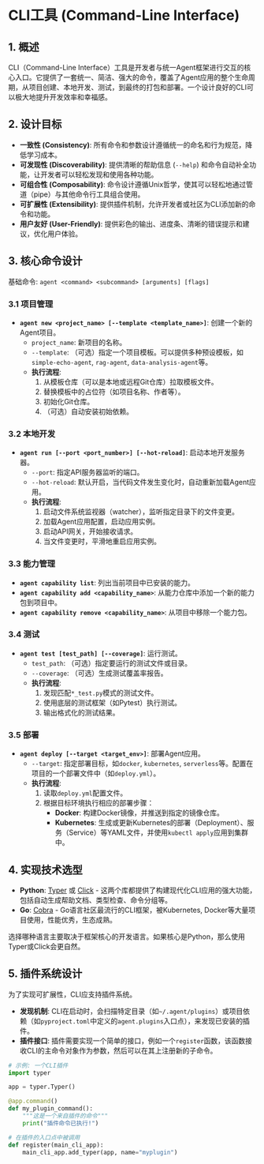 # CLI工具 (Command-Line Interface)

## 1. 概述

CLI（Command-Line Interface）工具是开发者与统一Agent框架进行交互的核心入口。它提供了一套统一、简洁、强大的命令，覆盖了Agent应用的整个生命周期，从项目创建、本地开发、测试，到最终的打包和部署。一个设计良好的CLI可以极大地提升开发效率和幸福感。

## 2. 设计目标

*   **一致性 (Consistency)**: 所有命令和参数设计遵循统一的命名和行为规范，降低学习成本。
*   **可发现性 (Discoverability)**: 提供清晰的帮助信息 (`--help`) 和命令自动补全功能，让开发者可以轻松发现和使用各种功能。
*   **可组合性 (Composability)**: 命令设计遵循Unix哲学，使其可以轻松地通过管道（pipe）与其他命令行工具组合使用。
*   **可扩展性 (Extensibility)**: 提供插件机制，允许开发者或社区为CLI添加新的命令和功能。
*   **用户友好 (User-Friendly)**: 提供彩色的输出、进度条、清晰的错误提示和建议，优化用户体验。

## 3. 核心命令设计

基础命令: `agent <command> <subcommand> [arguments] [flags]`

### 3.1 项目管理

*   **`agent new <project_name> [--template <template_name>]`**: 创建一个新的Agent项目。
    *   `project_name`: 新项目的名称。
    *   `--template`: （可选）指定一个项目模板。可以提供多种预设模板，如`simple-echo-agent`, `rag-agent`, `data-analysis-agent`等。
    *   **执行流程**: 
        1.  从模板仓库（可以是本地或远程Git仓库）拉取模板文件。
        2.  替换模板中的占位符（如项目名称、作者等）。
        3.  初始化Git仓库。
        4.  （可选）自动安装初始依赖。

### 3.2 本地开发

*   **`agent run [--port <port_number>] [--hot-reload]`**: 启动本地开发服务器。
    *   `--port`: 指定API服务器监听的端口。
    *   `--hot-reload`: 默认开启，当代码文件发生变化时，自动重新加载Agent应用。
    *   **执行流程**: 
        1.  启动文件系统监视器（watcher），监听指定目录下的文件变更。
        2.  加载Agent应用配置，启动应用实例。
        3.  启动API网关，开始接收请求。
        4.  当文件变更时，平滑地重启应用实例。

### 3.3 能力管理

*   **`agent capability list`**: 列出当前项目中已安装的能力。
*   **`agent capability add <capability_name>`**: 从能力仓库中添加一个新的能力包到项目中。
*   **`agent capability remove <capability_name>`**: 从项目中移除一个能力包。

### 3.4 测试

*   **`agent test [test_path] [--coverage]`**: 运行测试。
    *   `test_path`: （可选）指定要运行的测试文件或目录。
    *   `--coverage`: （可选）生成测试覆盖率报告。
    *   **执行流程**: 
        1.  发现匹配`*_test.py`模式的测试文件。
        2.  使用底层的测试框架（如Pytest）执行测试。
        3.  输出格式化的测试结果。

### 3.5 部署

*   **`agent deploy [--target <target_env>]`**: 部署Agent应用。
    *   `--target`: 指定部署目标，如`docker`, `kubernetes`, `serverless`等。配置在项目的一个部署文件中（如`deploy.yml`）。
    *   **执行流程**: 
        1.  读取`deploy.yml`配置文件。
        2.  根据目标环境执行相应的部署步骤：
            *   **Docker**: 构建Docker镜像，并推送到指定的镜像仓库。
            *   **Kubernetes**: 生成或更新Kubernetes的部署（Deployment）、服务（Service）等YAML文件，并使用`kubectl apply`应用到集群中。

## 4. 实现技术选型

*   **Python**: [Typer](https://typer.tiangolo.com/) 或 [Click](https://click.palletsprojects.com/) - 这两个库都提供了构建现代化CLI应用的强大功能，包括自动生成帮助文档、类型检查、命令分组等。
*   **Go**: [Cobra](https://github.com/spf13/cobra) - Go语言社区最流行的CLI框架，被Kubernetes, Docker等大量项目使用，性能优秀，生态成熟。

选择哪种语言主要取决于框架核心的开发语言。如果核心是Python，那么使用Typer或Click会更自然。

## 5. 插件系统设计

为了实现可扩展性，CLI应支持插件系统。

*   **发现机制**: CLI在启动时，会扫描特定目录（如`~/.agent/plugins`）或项目依赖（如`pyproject.toml`中定义的`agent.plugins`入口点），来发现已安装的插件。
*   **插件接口**: 插件需要实现一个简单的接口，例如一个`register`函数，该函数接收CLI的主命令对象作为参数，然后可以在其上注册新的子命令。

```python
# 示例: 一个CLI插件
import typer

app = typer.Typer()

@app.command()
def my_plugin_command():
    """这是一个来自插件的命令"""
    print("插件命令已执行!")

# 在插件的入口点中被调用
def register(main_cli_app):
    main_cli_app.add_typer(app, name="myplugin")
```